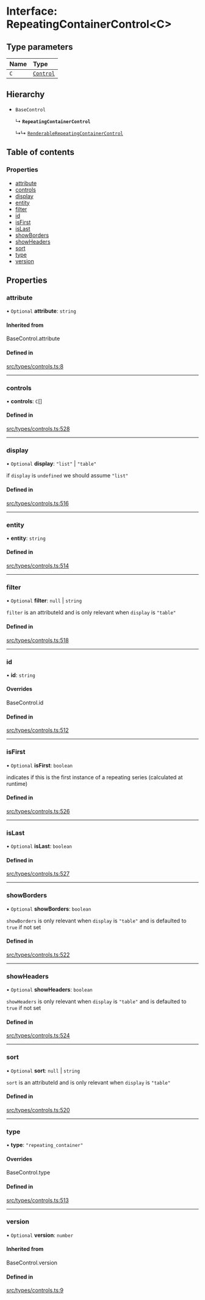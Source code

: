 # Interface: RepeatingContainerControl\<C\>

## Type parameters

| Name | Type |
| :------ | :------ |
| `C` | [`Control`](../wiki/Exports#control) |

## Hierarchy

- `BaseControl`

  ↳ **`RepeatingContainerControl`**

  ↳↳ [`RenderableRepeatingContainerControl`](../wiki/RenderableRepeatingContainerControl)

## Table of contents

### Properties

- [attribute](../wiki/RepeatingContainerControl#attribute)
- [controls](../wiki/RepeatingContainerControl#controls)
- [display](../wiki/RepeatingContainerControl#display)
- [entity](../wiki/RepeatingContainerControl#entity)
- [filter](../wiki/RepeatingContainerControl#filter)
- [id](../wiki/RepeatingContainerControl#id)
- [isFirst](../wiki/RepeatingContainerControl#isfirst)
- [isLast](../wiki/RepeatingContainerControl#islast)
- [showBorders](../wiki/RepeatingContainerControl#showborders)
- [showHeaders](../wiki/RepeatingContainerControl#showheaders)
- [sort](../wiki/RepeatingContainerControl#sort)
- [type](../wiki/RepeatingContainerControl#type)
- [version](../wiki/RepeatingContainerControl#version)

## Properties

### attribute

• `Optional` **attribute**: `string`

#### Inherited from

BaseControl.attribute

#### Defined in

[src/types/controls.ts:8](https://github.com/decisively-io/interview-sdk/blob/446690b60c81e927aa0482c392a4609421447e92/src/types/controls.ts#L8)

___

### controls

• **controls**: `C`[]

#### Defined in

[src/types/controls.ts:528](https://github.com/decisively-io/interview-sdk/blob/446690b60c81e927aa0482c392a4609421447e92/src/types/controls.ts#L528)

___

### display

• `Optional` **display**: ``"list"`` \| ``"table"``

if `display` is `undefined` we should assume `"list"`

#### Defined in

[src/types/controls.ts:516](https://github.com/decisively-io/interview-sdk/blob/446690b60c81e927aa0482c392a4609421447e92/src/types/controls.ts#L516)

___

### entity

• **entity**: `string`

#### Defined in

[src/types/controls.ts:514](https://github.com/decisively-io/interview-sdk/blob/446690b60c81e927aa0482c392a4609421447e92/src/types/controls.ts#L514)

___

### filter

• `Optional` **filter**: ``null`` \| `string`

`filter` is an attributeId and is only relevant when `display` is `"table"`

#### Defined in

[src/types/controls.ts:518](https://github.com/decisively-io/interview-sdk/blob/446690b60c81e927aa0482c392a4609421447e92/src/types/controls.ts#L518)

___

### id

• **id**: `string`

#### Overrides

BaseControl.id

#### Defined in

[src/types/controls.ts:512](https://github.com/decisively-io/interview-sdk/blob/446690b60c81e927aa0482c392a4609421447e92/src/types/controls.ts#L512)

___

### isFirst

• `Optional` **isFirst**: `boolean`

indicates if this is the first instance of a repeating series (calculated at runtime)

#### Defined in

[src/types/controls.ts:526](https://github.com/decisively-io/interview-sdk/blob/446690b60c81e927aa0482c392a4609421447e92/src/types/controls.ts#L526)

___

### isLast

• `Optional` **isLast**: `boolean`

#### Defined in

[src/types/controls.ts:527](https://github.com/decisively-io/interview-sdk/blob/446690b60c81e927aa0482c392a4609421447e92/src/types/controls.ts#L527)

___

### showBorders

• `Optional` **showBorders**: `boolean`

`showBorders` is only relevant when `display` is `"table"` and is defaulted to `true` if not set

#### Defined in

[src/types/controls.ts:522](https://github.com/decisively-io/interview-sdk/blob/446690b60c81e927aa0482c392a4609421447e92/src/types/controls.ts#L522)

___

### showHeaders

• `Optional` **showHeaders**: `boolean`

`showHeaders` is only relevant when `display` is `"table"` and is defaulted to `true` if not set

#### Defined in

[src/types/controls.ts:524](https://github.com/decisively-io/interview-sdk/blob/446690b60c81e927aa0482c392a4609421447e92/src/types/controls.ts#L524)

___

### sort

• `Optional` **sort**: ``null`` \| `string`

`sort` is an attributeId and is only relevant when `display` is `"table"`

#### Defined in

[src/types/controls.ts:520](https://github.com/decisively-io/interview-sdk/blob/446690b60c81e927aa0482c392a4609421447e92/src/types/controls.ts#L520)

___

### type

• **type**: ``"repeating_container"``

#### Overrides

BaseControl.type

#### Defined in

[src/types/controls.ts:513](https://github.com/decisively-io/interview-sdk/blob/446690b60c81e927aa0482c392a4609421447e92/src/types/controls.ts#L513)

___

### version

• `Optional` **version**: `number`

#### Inherited from

BaseControl.version

#### Defined in

[src/types/controls.ts:9](https://github.com/decisively-io/interview-sdk/blob/446690b60c81e927aa0482c392a4609421447e92/src/types/controls.ts#L9)
